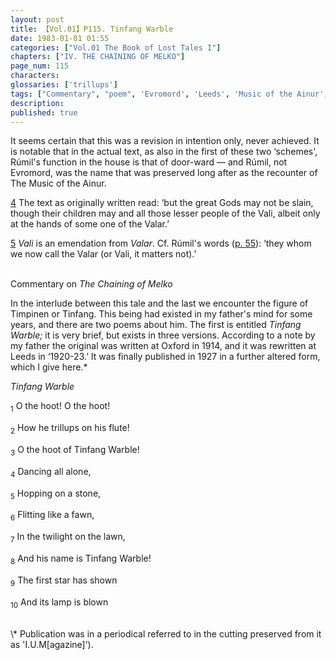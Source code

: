 ```yaml
---
layout: post
title: 【Vol.01】P115. Tinfang Warble
date: 1983-01-01 01:55
categories: ["Vol.01 The Book of Lost Tales I"]
chapters: ["IV. THE CHAINING OF MELKO"]
page_num: 115
characters: 
glossaries: ['trillups']
tags: ["Commentary", "poem", 'Evromord', 'Leeds', 'Music of the Ainur', 'Oxford']
description: 
published: true
---
```


It seems certain that this was a revision in intention only, never achieved. It is notable that in the actual text, as also in the first of these two ‘schemes', Rúmil's function in the house is that of door-ward — and Rúmil, not Evromord, was the name that was preserved long after as the recounter of The Music of the Ainur.

[4]({{site.baseurl}}/vol01-p111) The text as originally written read: ‘but the great Gods may not be slain, though their children may and all those lesser people of the Vali, albeit only at the hands of some one of the Valar.’

[5]({{site.baseurl}}/vol01-p111) <I>Vali</I> is an emendation from <I>Valar</I>. Cf. Rúmil's words ([p. 55]({{site.baseurl}}/vol01-p55)): ‘they whom we now call the Valar (or Vali, it matters not).’

<BR>
Commentary on <I>The Chaining of Melko</I>

In the interlude between this tale and the last we encounter the figure of Timpinen or Tinfang. This being had existed in my father's mind for some years, and there are two poems about him. The first is entitled <I>Tinfang Warble;</I> it is very brief, but exists in three versions. According to a note by my father the original was written at Oxford in 1914, and it was rewritten at Leeds in ‘1920-23.’ It was finally published in 1927 in a further altered form, which I give here.\*

<I>Tinfang Warble</I>

<SUB>1</SUB> O the hoot! O the hoot!

<SUB>2</SUB> How he trillups on his flute!

<SUB>3</SUB> O the hoot of Tinfang Warble!

<SUB>4</SUB> Dancing all alone,

<SUB>5</SUB> Hopping on a stone,

<SUB>6</SUB> Flitting like a fawn,

<SUB>7</SUB> In the twilight on the lawn,

<SUB>8</SUB> And his name is Tinfang Warble!

<SUB>9</SUB> The first star has shown

<SUB>10</SUB> And its lamp is blown

<BR>
\* Publication was in a periodical referred to in the cutting preserved from it as 'I.U.M[agazine]’).

